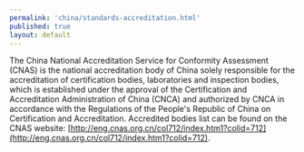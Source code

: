 ```yaml
--- 
permalink: 'china/standards-accreditation.html' 
published: true 
layout: default
---
```

The China National Accreditation Service for Conformity Assessment (CNAS) is the national accreditation body of China solely responsible for the accreditation of certification bodies, laboratories and inspection bodies, which is established under the approval of the Certification and Accreditation Administration of China (CNCA) and authorized by CNCA in accordance with the Regulations of the People's Republic of China on Certification and Accreditation. Accredited bodies list can be found on the CNAS website: [http://eng.cnas.org.cn/col712/index.htm1?colid=712](http://eng.cnas.org.cn/col712/index.htm1?colid=712).

